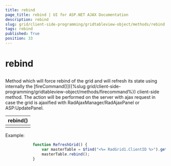 ```yaml
---
title: rebind
page_title: rebind | UI for ASP.NET AJAX Documentation
description: rebind
slug: grid/client-side-programming/gridtableview-object/methods/rebind
tags: rebind
published: True
position: 33
---
```


# rebind



## 

Method which will force rebind of the grid and will refresh its state using internally the [fireCommand()]({%slug grid/client-side-programming/gridtableview-object/methods/firecommand%}) client-side method. The action will be performed on the server with ajax request in case the grid is ajaxified with RadAjaxManager/RadAjaxPanel or ASP:UpdatePanel.


|  __rebind()__  |
| ------ |
||

Example:

````JavaScript
	        function RefreshGrid() {
	            var masterTable = $find("<%= RadGrid1.ClientID %>").get_masterTableView();
	            masterTable.rebind();
	        }
````


